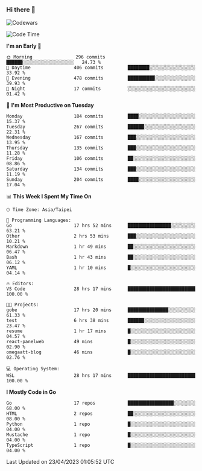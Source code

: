 ### Hi there 👋

![Codewars](https://www.codewars.com/users/omegaatt36/badges/small)

<!--START_SECTION:waka-->
![Code Time](http://img.shields.io/badge/Code%20Time-1%2C070%20hrs%2025%20mins-blue)

**I'm an Early 🐤** 

```text
🌞 Morning                296 commits         ██████░░░░░░░░░░░░░░░░░░░   24.73 % 
🌆 Daytime                406 commits         ████████░░░░░░░░░░░░░░░░░   33.92 % 
🌃 Evening                478 commits         ██████████░░░░░░░░░░░░░░░   39.93 % 
🌙 Night                  17 commits          ░░░░░░░░░░░░░░░░░░░░░░░░░   01.42 % 
```
📅 **I'm Most Productive on Tuesday** 

```text
Monday                   184 commits         ████░░░░░░░░░░░░░░░░░░░░░   15.37 % 
Tuesday                  267 commits         ██████░░░░░░░░░░░░░░░░░░░   22.31 % 
Wednesday                167 commits         ███░░░░░░░░░░░░░░░░░░░░░░   13.95 % 
Thursday                 135 commits         ███░░░░░░░░░░░░░░░░░░░░░░   11.28 % 
Friday                   106 commits         ██░░░░░░░░░░░░░░░░░░░░░░░   08.86 % 
Saturday                 134 commits         ███░░░░░░░░░░░░░░░░░░░░░░   11.19 % 
Sunday                   204 commits         ████░░░░░░░░░░░░░░░░░░░░░   17.04 % 
```


📊 **This Week I Spent My Time On** 

```text
🕑︎ Time Zone: Asia/Taipei

💬 Programming Languages: 
Go                       17 hrs 52 mins      ████████████████░░░░░░░░░   63.21 % 
Other                    2 hrs 53 mins       ███░░░░░░░░░░░░░░░░░░░░░░   10.21 % 
Markdown                 1 hr 49 mins        ██░░░░░░░░░░░░░░░░░░░░░░░   06.47 % 
Bash                     1 hr 43 mins        ██░░░░░░░░░░░░░░░░░░░░░░░   06.12 % 
YAML                     1 hr 10 mins        █░░░░░░░░░░░░░░░░░░░░░░░░   04.14 % 

🔥 Editors: 
VS Code                  28 hrs 17 mins      █████████████████████████   100.00 % 

🐱‍💻 Projects: 
gobe                     17 hrs 20 mins      ███████████████░░░░░░░░░░   61.33 % 
test                     6 hrs 38 mins       ██████░░░░░░░░░░░░░░░░░░░   23.47 % 
resume                   1 hr 17 mins        █░░░░░░░░░░░░░░░░░░░░░░░░   04.57 % 
react-panelweb           49 mins             █░░░░░░░░░░░░░░░░░░░░░░░░   02.90 % 
omegaatt-blog            46 mins             █░░░░░░░░░░░░░░░░░░░░░░░░   02.76 % 

💻 Operating System: 
WSL                      28 hrs 17 mins      █████████████████████████   100.00 % 
```

**I Mostly Code in Go** 

```text
Go                       17 repos            █████████████████░░░░░░░░   68.00 % 
HTML                     2 repos             ██░░░░░░░░░░░░░░░░░░░░░░░   08.00 % 
Python                   1 repo              █░░░░░░░░░░░░░░░░░░░░░░░░   04.00 % 
Mustache                 1 repo              █░░░░░░░░░░░░░░░░░░░░░░░░   04.00 % 
TypeScript               1 repo              █░░░░░░░░░░░░░░░░░░░░░░░░   04.00 % 
```




 Last Updated on 23/04/2023 01:05:52 UTC
<!--END_SECTION:waka-->

<!--
**omegaatt36/omegaatt36** is a ✨ _special_ ✨ repository because its `README.md` (this file) appears on your GitHub profile.

Here are some ideas to get you started:

- 🔭 I’m currently working on ...
- 🌱 I’m currently learning ...
- 👯 I’m looking to collaborate on ...
- 🤔 I’m looking for help with ...
- 💬 Ask me about ...
- 📫 How to reach me: ...
- 😄 Pronouns: ...
- ⚡ Fun fact: ...
-->
